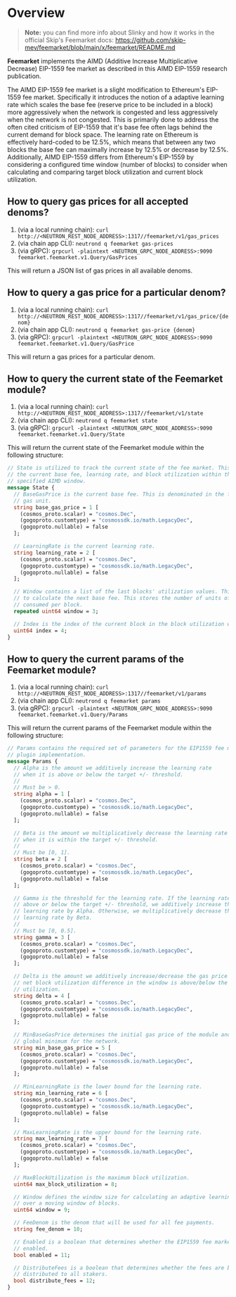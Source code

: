 # Overview

> **Note:** you can find more info about Slinky and how it works in the official Skip's Feemarket docs: https://github.com/skip-mev/feemarket/blob/main/x/feemarket/README.md

**Feemarket** implements the AIMD (Additive Increase Multiplicative Decrease) EIP-1559 fee market as described in this AIMD EIP-1559 research publication.

The AIMD EIP-1559 fee market is a slight modification to Ethereum's EIP-1559 fee market. Specifically it introduces the notion of a adaptive learning rate which scales the base fee (reserve price to be included in a block) more aggressively when the network is congested and less aggressively when the network is not congested. This is primarily done to address the often cited criticism of EIP-1559 that it's base fee often lags behind the current demand for block space. The learning rate on Ethereum is effectively hard-coded to be 12.5%, which means that between any two blocks the base fee can maximally increase by 12.5% or decrease by 12.5%. Additionally, AIMD EIP-1559 differs from Ethereum's EIP-1559 by considering a configured time window (number of blocks) to consider when calculating and comparing target block utilization and current block utilization.

## How to query gas prices for all accepted denoms?

1. (via a local running chain): `curl http://<NEUTRON_REST_NODE_ADDRESS>:1317//feemarket/v1/gas_prices`
2. (via chain app CLI): `neutrond q feemarket gas-prices`
3. (via gRPC): `grpcurl -plaintext <NEUTRON_GRPC_NODE_ADDRESS>:9090 feemarket.feemarket.v1.Query/GasPrices`

This will return a JSON list of gas prices in all available denoms.

## How to query a gas price for a particular denom?

1. (via a local running chain): `curl http://<NEUTRON_REST_NODE_ADDRESS>:1317//feemarket/v1/gas_price/{denom}`
2. (via chain app CLI): `neutrond q feemarket gas-price {denom}`
3. (via gRPC): `grpcurl -plaintext <NEUTRON_GRPC_NODE_ADDRESS>:9090 feemarket.feemarket.v1.Query/GasPrice`

This will return a gas prices for a particular denom.

## How to query the current state of the Feemarket module?

1. (via a local running chain): `curl http://<NEUTRON_REST_NODE_ADDRESS>:1317//feemarket/v1/state`
2. (via chain app CLI): `neutrond q feemarket state`
3. (via gRPC): `grpcurl -plaintext <NEUTRON_GRPC_NODE_ADDRESS>:9090 feemarket.feemarket.v1.Query/State`

This will return the current state of the Feemarket module within the following structure:

```protobuf
// State is utilized to track the current state of the fee market. This includes
// the current base fee, learning rate, and block utilization within the
// specified AIMD window.
message State {
  // BaseGasPrice is the current base fee. This is denominated in the fee per
  // gas unit.
  string base_gas_price = 1 [
    (cosmos_proto.scalar) = "cosmos.Dec",
    (gogoproto.customtype) = "cosmossdk.io/math.LegacyDec",
    (gogoproto.nullable) = false
  ];

  // LearningRate is the current learning rate.
  string learning_rate = 2 [
    (cosmos_proto.scalar) = "cosmos.Dec",
    (gogoproto.customtype) = "cosmossdk.io/math.LegacyDec",
    (gogoproto.nullable) = false
  ];

  // Window contains a list of the last blocks' utilization values. This is used
  // to calculate the next base fee. This stores the number of units of gas
  // consumed per block.
  repeated uint64 window = 3;

  // Index is the index of the current block in the block utilization window.
  uint64 index = 4;
}
```

## How to query the current params of the Feemarket module?

1. (via a local running chain): `curl http://<NEUTRON_REST_NODE_ADDRESS>:1317//feemarket/v1/params`
2. (via chain app CLI): `neutrond q feemarket params`
3. (via gRPC): `grpcurl -plaintext <NEUTRON_GRPC_NODE_ADDRESS>:9090 feemarket.feemarket.v1.Query/Params`

This will return the current params of the Feemarket module within the following structure:

```protobuf
// Params contains the required set of parameters for the EIP1559 fee market
// plugin implementation.
message Params {
  // Alpha is the amount we additively increase the learning rate
  // when it is above or below the target +/- threshold.
  //
  // Must be > 0.
  string alpha = 1 [
    (cosmos_proto.scalar) = "cosmos.Dec",
    (gogoproto.customtype) = "cosmossdk.io/math.LegacyDec",
    (gogoproto.nullable) = false
  ];

  // Beta is the amount we multiplicatively decrease the learning rate
  // when it is within the target +/- threshold.
  //
  // Must be [0, 1].
  string beta = 2 [
    (cosmos_proto.scalar) = "cosmos.Dec",
    (gogoproto.customtype) = "cosmossdk.io/math.LegacyDec",
    (gogoproto.nullable) = false
  ];

  // Gamma is the threshold for the learning rate. If the learning rate is
  // above or below the target +/- threshold, we additively increase the
  // learning rate by Alpha. Otherwise, we multiplicatively decrease the
  // learning rate by Beta.
  //
  // Must be [0, 0.5].
  string gamma = 3 [
    (cosmos_proto.scalar) = "cosmos.Dec",
    (gogoproto.customtype) = "cosmossdk.io/math.LegacyDec",
    (gogoproto.nullable) = false
  ];

  // Delta is the amount we additively increase/decrease the gas price when the
  // net block utilization difference in the window is above/below the target
  // utilization.
  string delta = 4 [
    (cosmos_proto.scalar) = "cosmos.Dec",
    (gogoproto.customtype) = "cosmossdk.io/math.LegacyDec",
    (gogoproto.nullable) = false
  ];

  // MinBaseGasPrice determines the initial gas price of the module and the
  // global minimum for the network.
  string min_base_gas_price = 5 [
    (cosmos_proto.scalar) = "cosmos.Dec",
    (gogoproto.customtype) = "cosmossdk.io/math.LegacyDec",
    (gogoproto.nullable) = false
  ];

  // MinLearningRate is the lower bound for the learning rate.
  string min_learning_rate = 6 [
    (cosmos_proto.scalar) = "cosmos.Dec",
    (gogoproto.customtype) = "cosmossdk.io/math.LegacyDec",
    (gogoproto.nullable) = false
  ];

  // MaxLearningRate is the upper bound for the learning rate.
  string max_learning_rate = 7 [
    (cosmos_proto.scalar) = "cosmos.Dec",
    (gogoproto.customtype) = "cosmossdk.io/math.LegacyDec",
    (gogoproto.nullable) = false
  ];

  // MaxBlockUtilization is the maximum block utilization.
  uint64 max_block_utilization = 8;

  // Window defines the window size for calculating an adaptive learning rate
  // over a moving window of blocks.
  uint64 window = 9;

  // FeeDenom is the denom that will be used for all fee payments.
  string fee_denom = 10;

  // Enabled is a boolean that determines whether the EIP1559 fee market is
  // enabled.
  bool enabled = 11;

  // DistributeFees is a boolean that determines whether the fees are burned or
  // distributed to all stakers.
  bool distribute_fees = 12;
}
```
